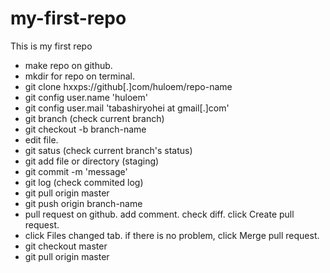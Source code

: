 # my-first-repo
This is my first repo

* make repo on github.
* mkdir for repo on terminal.
* git clone hxxps://github[.]com/huloem/repo-name
* git config user.name 'huloem'
* git config user.mail 'tabashiryohei at gmail[.]com'
* git branch (check current branch)
* git checkout -b branch-name
* edit file.
* git satus (check current branch's status)
* git add file or directory (staging)
* git commit -m 'message'
* git log (check commited log)
* git pull origin master
* git push origin branch-name
* pull request on github. add comment. check diff. click Create pull request.
* click Files changed tab. if there is no problem, click Merge pull request.
* git checkout master
* git pull origin master



